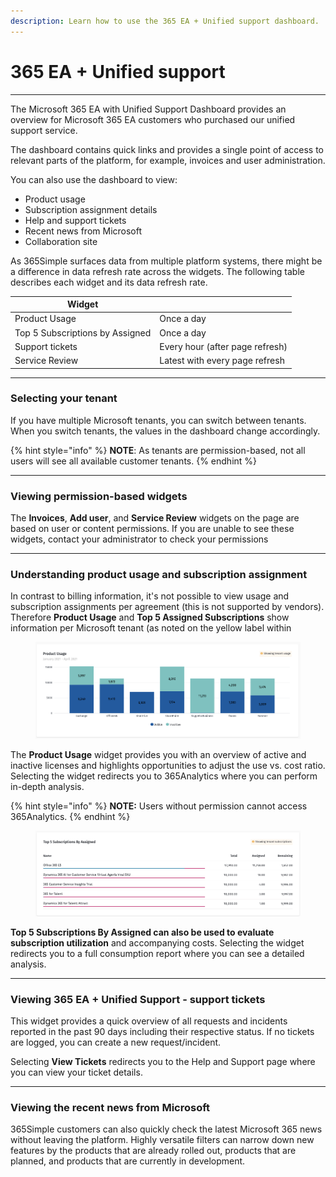 ```yaml
---
description: Learn how to use the 365 EA + Unified support dashboard.
---
```


# 365 EA + Unified support

***

The Microsoft 365 EA with Unified Support Dashboard provides an overview for Microsoft 365 EA customers who purchased our unified support service.&#x20;

The dashboard contains quick links and provides a single point of access to relevant parts of the platform, for example, invoices and user administration.

You can also use the dashboard to view:

* Product usage
* Subscription assignment details
* Help and support tickets
* Recent news from Microsoft
* Collaboration site

As 365Simple surfaces data from multiple platform systems, there might be a difference in data refresh rate across the widgets. The following table describes each widget and its data refresh rate.

| Widget                          |                                 |
| ------------------------------- | ------------------------------- |
| Product Usage                   | Once a day                      |
| Top 5 Subscriptions by Assigned | Once a day                      |
| Support tickets                 | Every hour (after page refresh) |
| Service Review                  | Latest with every page refresh  |

***

### Selecting your tenant <a href="#block-447a38eb-23c7-4b77-987f-9fc26ac2dee0" id="block-447a38eb-23c7-4b77-987f-9fc26ac2dee0"></a>

If you have multiple Microsoft tenants, you can switch between tenants. When you switch tenants, the values in the dashboard change accordingly.

{% hint style="info" %}
**NOTE**: As tenants are permission-based, not all users will see all available customer tenants.
{% endhint %}

***

### Viewing permission-based widgets <a href="#block-bea31af0-a8d0-45a6-bd38-cdca3fe1497a" id="block-bea31af0-a8d0-45a6-bd38-cdca3fe1497a"></a>

The **Invoices**, **Add user**, and **Service Review** widgets on the page are based on user or content permissions. If you are unable to see these widgets, contact your administrator to check your permissions

***

### Understanding product usage and subscription assignment <a href="#block-ea488296-a0d5-4f23-b3c0-87a329f8d1bd" id="block-ea488296-a0d5-4f23-b3c0-87a329f8d1bd"></a>

In contrast to billing information, it's not possible to view usage and subscription assignments per agreement (this is not supported by vendors). Therefore **Product Usage** and **Top 5 Assigned Subscriptions** show information per Microsoft tenant (as noted on the yellow label within

<figure><img src="../.gitbook/assets/image (90).png" alt=""><figcaption></figcaption></figure>

The **Product Usage** widget provides you with an overview of active and inactive licenses and highlights opportunities to adjust the use vs. cost ratio. Selecting the widget redirects you to 365Analytics where you can perform in-depth analysis.

{% hint style="info" %}
**NOTE:** Users without permission cannot access 365Analytics.
{% endhint %}

<figure><img src="../.gitbook/assets/image (91).png" alt=""><figcaption></figcaption></figure>

**Top 5 Subscriptions By Assigned can also be used to evaluate subscription utilization** and accompanying costs. Selecting the widget redirects you to a full consumption report where you can see a detailed analysis.

***

### Viewing 365 EA + Unified Support - support tickets <a href="#block-b66764bf-7bc2-4c4b-8d43-8666a1d90d3c" id="block-b66764bf-7bc2-4c4b-8d43-8666a1d90d3c"></a>

This widget provides a quick overview of all requests and incidents reported in the past 90 days including their respective status. If no tickets are logged, you can create a new request/incident.

Selecting **View Tickets** redirects you to the Help and Support page where you can view your ticket details.

***

### Viewing the recent news from Microsoft

365Simple customers can also quickly check the latest Microsoft 365 news without leaving the platform. Highly versatile filters can narrow down new features by the products that are already rolled out, products that are planned, and products that are currently in development.
